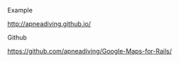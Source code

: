 Example

http://apneadiving.github.io/

Github

https://github.com/apneadiving/Google-Maps-for-Rails/